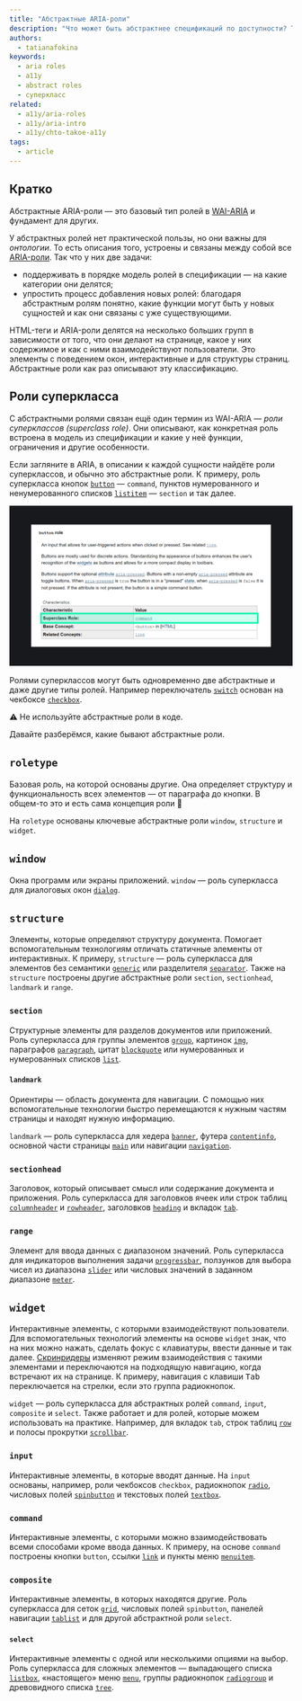 ```yaml
---
title: "Абстрактные ARIA-роли"
description: "Что может быть абстрактнее спецификаций по доступности? Только абстрактные роли."
authors:
  - tatianafokina
keywords:
  - aria roles
  - a11y
  - abstract roles
  - суперкласс
related:
  - a11y/aria-roles
  - a11y/aria-intro
  - a11y/chto-takoe-a11y
tags:
  - article
---
```


## Кратко

Абстрактные ARIA-роли — это базовый тип ролей в [WAI-ARIA](/a11y/aria-intro/) и фундамент для других.

У абстрактных ролей нет практической пользы, но они важны для _онтологии_. То есть описания того, устроены и связаны между собой все [ARIA-роли](/a11y/aria-roles/). Так что у них две задачи:

- поддерживать в порядке модель ролей в спецификации — на какие категории они делятся;
- упростить процесс добавления новых ролей: благодаря абстрактным ролям понятно, какие функции могут быть у новых сущностей и как они связаны с уже существующими.

HTML-теги и ARIA-роли делятся на несколько больших групп в зависимости от того, что они делают на странице, какое у них содержимое и как с ними взаимодействуют пользователи. Это элементы с поведением окон, интерактивные и для структуры страниц. Абстрактные роли как раз описывают эту классификацию.

## Роли суперкласса

С абстрактными ролями связан ещё один термин из WAI-ARIA — _роли суперклассов (superclass role)_. Они описывают, как конкретная роль встроена в модель из спецификации и какие у неё функции, ограничения и другие особенности.

Если загляните в ARIA, в описании к каждой сущности найдёте роли суперклассов, и обычно это абстрактные роли. К примеру, роль суперкласса кнопок [`button`](/a11y/role-button/) — `command`, пунктов нумерованного и ненумерованного списков [`listitem`](/a11y/role-listitem/) — `section` и так далее.

![Описание роли кнопки. В таблице с характеристиками роли выделена строчка «Superclass Role». В случае кнопки это command.](images/role-description.png)

Ролями суперклассов могут быть одновременно две абстрактные и даже другие типы ролей. Например переключатель [`switch`](/a11y/role-switch/) основан на чекбоксе [`checkbox`](/a11y/role-checkbox/).

<aside>

⚠️ Не используйте абстрактные роли в коде.

</aside>

Давайте разберёмся, какие бывают абстрактные роли.

## `roletype`

Базовая роль, на которой основаны другие. Она определяет структуру и функциональность всех элементов — от параграфа до кнопки. В общем-то это и есть сама концепция роли 👾

На `roletype` основаны ключевые абстрактные роли `window`, `structure` и `widget`.

## `window`

Окна программ или экраны приложений. `window` — роль суперкласса для диалоговых окон [`dialog`](/a11y/role-dialog/).

## `structure`

Элементы, которые определяют структуру документа. Помогает вспомогательным технологиям отличать статичные элементы от интерактивных. К примеру, `structure` — роль суперкласса для элементов без семантики [`generic`](/a11y/role-generic/) или разделителя [`separator`](/a11y/role-separator/). Также на `structure` построены другие абстрактные роли `section`, `sectionhead`, `landmark` и `range`.

### `section`

Структурные элементы для разделов документов или приложений. Роль суперкласса для группы элементов [`group`](/a11y/role-group/), картинок [`img`](/a11y/role-img-image/), параграфов [`paragraph`](/a11y/role-paragraph/), цитат [`blockquote`](/a11y/role-blockquote/) или нумерованных и нумерованных списков [`list`](/a11y/role-list/).

#### `landmark`

Ориентиры — область документа для навигации. С помощью них вспомогательные технологии быстро перемещаются к нужным частям страницы и находят нужную информацию.

`landmark` — роль суперкласса для хедера [`banner`](/a11y/role-banner/), футера [`contentinfo`](/a11y/role-contentinfo/), основной части страницы [`main`](/a11y/role-main/) или навигации [`navigation`](/a11y/role-navigation/).

### `sectionhead`

Заголовок, который описывает смысл или содержание документа и приложения. Роль суперкласса для заголовков ячеек или строк таблиц [`columnheader`](/a11y/role-columnheader/) и [`rowheader`](/a11y/role-rowheader/), заголовков [`heading`](/a11y/role-heading/) и вкладок [`tab`](/a11y/role-tab/).

### `range`

Элемент для ввода данных с диапазоном значений. Роль суперкласса для индикаторов выполнения задачи [`progressbar`](/a11y/role-progressbar/), ползунков для выбора чисел из диапазона [`slider`](/a11y/role-slider/) или числовых значений в заданном диапазоне [`meter`](/a11y/role-meter/).

## `widget`

Интерактивные элементы, с которыми взаимодействуют пользователи. Для вспомогательных технологий элементы на основе `widget` знак, что на них можно нажать, сделать фокус с клавиатуры, ввести данные и так далее. [Скринридеры](/a11y/screenreaders/) изменяют режим взаимодействия с такими элементами и переключаются на подходящую навигацию, когда встречают их на странице. К примеру, навигация с клавиши <kbd>Tab</kbd> переключается на стрелки, если это группа радиокнопок.

`widget` — роль суперкласса для абстрактных ролей `command`, `input`, `composite` и `select`. Также работает и для ролей, которые можем использовать на практике. Например, для вкладок `tab`, строк таблиц [`row`](/a11y/role-row/) и полосы прокрутки [`scrollbar`](/a11y/role-scrollbar/).

### `input`

Интерактивные элементы, в которые вводят данные. На `input` основаны, например, роли чекбоксов `checkbox`, радиокнопок [`radio`](/a11y/role-radio/), числовых полей [`spinbutton`](/a11y/role-spinbutton/) и текстовых полей [`textbox`](/a11y/role-textbox/).

### `command`

Интерактивные элементы, с которыми можно взаимодействовать всеми способами кроме ввода данных. К примеру, на основе `command` построены кнопки `button`, ссылки [`link`](/a11y/role-link/) и пункты меню [`menuitem`](/a11y/role-menuitem/).

### `composite`

Интерактивные элементы, в которых находятся другие. Роль суперкласса для сеток [`grid`](/a11y/role-grid/), числовых полей `spinbutton`, панелей навигации [`tablist`](/a11y/role-tablist/) и для другой абстрактной роли `select`.

#### `select`

Интерактивные элементы с одной или несколькими опциями на выбор. Роль суперкласса для сложных элементов — выпадающего списка [`listbox`](/a11y/role-listbox/), «настоящего» меню [`menu`](/a11y/role-menu/), группы радиокнопок [`radiogroup`](/a11y/role-radiogroup/) и древовидного списка [`tree`](/a11y/role-tree/).

